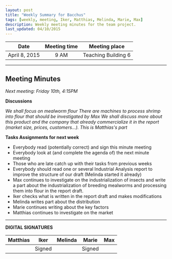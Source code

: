 ```yaml
---
layout: post
title: "Weekly Summary for Bacchus"
tags: [weekly, meeting, Iker, Matthias, Melinda, Marie, Max]
description: Weekly meeting minutes for the team project.
last_updated: 04/10/2015
---
```


|**Date** |**Meeting time**|**Meeting place**
| ------------- |:----------------:|:-------:
|April 8, 2015| 9 AM | Teaching Building 6

----------

Meeting Minutes
------
*Next meeting:  Friday 10th, 4:15PM*

**Discussions**

*We shall focus on mealworm flour*
*There are machines to process shrimp into flour that should be investigated by Max*
*We shall discuss more about this product and the company that already commercialize it in the report (market size, prices, customers...). This is Matthias's part*

**Tasks Assignments for next week**
* Everybody read (potentially correct) and sign this minute meeting
* Everybody look at (and complete the agenda of) the next minute meeting
* Those who are late catch up with their tasks from previous weeks
* Everybody should read one or several Industrial Analysis report to improve the structure of our draft (Melinda started it already)
* Max continues to investigate on the industrialization of insects and write a part about the industrialization of breeding mealworms and processing them into flour in the report draft.
* Iker checks what is written in the report draft and makes modifications
* Melinda writes part about the distribution
* Marie continues writing about the key factors
* Matthias continues to investigate on the market
----------

**DIGITAL SIGNATURES**

|**Matthias** |**Iker**|**Melinda**|**Marie**|**Max**|
|----------------|----------------|----------------|----------------|----------------|
| | Signed| |Signed | |

